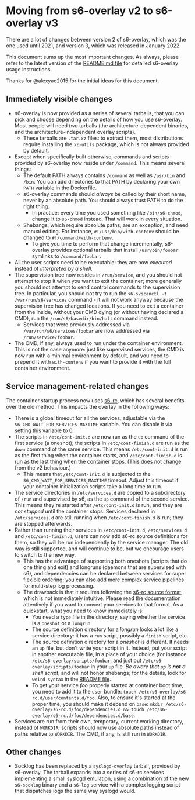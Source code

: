 
# Moving from s6-overlay v2 to s6-overlay v3

 There are a lot of changes between version 2 of s6-overlay, which was
the one used until 2021, and version 3, which was released in January 2022.

 This document sums up the most important changes.
 As always, please refer to the latest version of the
[README.md file](https://github.com/just-containers/s6-overlay/blob/master/README.md)
for detailed s6-overlay usage instructions.

 Thanks for @alexyao2015 for the initial ideas for this document.

## Immediately visible changes

- s6-overlay is now provided as a series of several tarballs, that you can pick
and choose depending on the details of how you use s6-overlay. Most people will
need *two* tarballs (the architecture-dependent binaries, and the architecture-independent
overlay scripts).
  * These tarballs are `.tar.xz` files: to extract them, most distributions
require installing the `xz-utils` package, which is not always provided by
default.
- Except when specifically built otherwise, commands and scripts provided by s6-overlay
now reside under `/command`. This means several things:
  * The default PATH always contains `/command` as well as `/usr/bin` and `/bin`. You can
add directories to that PATH by declaring your own `PATH` variable in the Dockerfile.
  * s6-overlay commands should *always* be called by their short name, never by an
absolute path. You should always trust PATH to do the right thing.
    + In practice: every time you used something like `/bin/s6-chmod`, change it to
`s6-chmod` instead. That will work in every situation.
  * Shebangs, which require absolute paths, are an exception, and need manual editing.
For instance, `#!/usr/bin/with-contenv` should be changed to `#!/command/with-contenv`.
    + To give you time to perform that change incrementally, s6-overlay provides
optional tarballs that install `/usr/bin/foobar` symlinks to `/command/foobar`.
- All the user scripts need to be executable: they are now *executed* instead of
*interpreted by a shell*.
- The supervision tree now resides in `/run/service`, and you should not attempt to stop it
when you want to exit the container; more generally you should not attempt to send
control commands to the supervision tree. In particular, you should not try to run
the `s6-svscanctl -t /var/run/s6/services` command - it will not work anyway because
the supervision tree has changed locations. If you need to exit a container from the
inside, without your CMD dying (or without having declared a CMD), run the
`/run/s6/basedir/bin/halt` command instead.
  * Services that were previously addressed via `/var/run/s6/services/foobar` are now
addressed via `/run/service/foobar`.
- The CMD, if any, always used to run under the container environment. This is not
the case anymore: just like supervised services, the CMD is now run with a minimal
environment by default, and you need to prepend it with `with-contenv` if you want
to provide it with the full container environment.

## Service management-related changes

The container startup process now uses [s6-rc](https://skarnet.org/software/s6-rc/),
which has several benefits over the old method. This impacts the overlay in the
following ways:

- There is a global timeout for all the services, adjustable via the
`S6_CMD_WAIT_FOR_SERVICES_MAXTIME` variable. You can disable it via setting this
variable to 0.
- The scripts in `/etc/cont-init.d` are now run as the `up` command of the first service
(a oneshot); the scripts in `/etc/cont-finish.d` are run as the `down` command of the
same service. This means `/etc/cont-init.d` is run as the first thing when the container
starts, and `/etc/cont-finish.d` is run as the last thing when the container stops. (This
does not change from the v2 behaviour.)
  * This means that `/etc/cont-init.d` is subjected to the `S6_CMD_WAIT_FOR_SERVICES_MAXTIME`
timeout. Adjust this timeout if your container initialization scripts take a long time
to run.
- The service directories in `/etc/services.d` are copied to a subdirectory of `/run` and
supervised by s6, as the `up` command of the second service. This means they're started
after `/etc/cont-init.d` is run, and they are *not stopped* until the container stops.
Services declared in `/etc/services.d` are still running when `/etc/cont-finish.d` is
run; they are stopped afterwards.
- Rather than running their services in `/etc/cont-init.d`, `/etc/services.d` and
`/etc/cont-finish.d`, users can now add s6-rc source definitions for them, so they will
be run independently by the service manager. The old way is still supported, and will
continue to be, but we encourage users to switch to the new way.
  * This has the advantage of supporting both oneshots (scripts that do one thing and
exit) and longruns (daemons that are supervised with s6), and dependencies can be
declared between services for super flexible ordering; you can also add more
complex service pipelines for multi-step log processing.
  * The drawback is that it requires following the
[s6-rc source format](https://skarnet.org/software/s6-rc/s6-rc-compile.html#source),
which is not immediately intuitive. Please read the documentation attentively
if you want to convert your services to that format. As a quickstart, what you
need to know immediately is:
    + You need a `type` file in the directory, saying whether the service is a
`oneshot` or a `longrun`.
    + The source definition directory for a *longrun* looks a lot like a service
directory: it has a `run` script, possibly a `finish` script, etc.
    + The source definition directory for a *oneshot* is different. It
needs an `up` file, but don't write your script in it. Instead, put your
script in another executable file, in a place of your choice (for instance
`/etc/s6-overlay/scripts/foobar`, and just put `/etc/s6-overlay/scripts/foobar`
in your `up` file. *Be aware that `up` is __not__ a shell script*, and will not
honor shebangs; for the details, look for `weird syntax` in the
[README file](README.md).
    + To get your service _foo_ properly started at container boot time, you need
to add it to the `user` bundle: `touch /etc/s6-overlay/s6-rc.d/user/contents.d/foo`.
Also, to ensure it's started at the proper time, you should make it depend on
`base`: `mkdir /etc/s6-overlay/s6-rc.d/foo/dependencies.d && touch
/etc/s6-overlay/s6-rc.d/foo/dependencies.d/base`.
- Services are run from their own, temporary, current working directory, instead
of `WORKDIR`; scripts should now use absolute paths instead of paths relative
to `WORKDIR`. The CMD, if any, is still run in `WORKDIR`.

## Other changes

 - Socklog has been replaced by a `syslogd-overlay` tarball, provided by
s6-overlay. The tarball expands into a series of s6-rc services implementing
a small syslogd emulation, using a combination of the new `s6-socklog`
binary and a `s6-log` service with a complex logging script that dispatches
logs the same way syslogd would.

